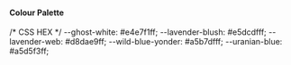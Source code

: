 


#### Colour Palette
/* CSS HEX */
--ghost-white: #e4e7f1ff;
--lavender-blush: #e5dcdfff;
--lavender-web: #d8dae9ff;
--wild-blue-yonder: #a5b7dfff;
--uranian-blue: #a5d5f3ff;

